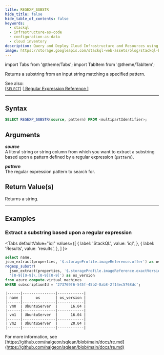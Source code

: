 ```yaml
---
title: REGEXP_SUBSTR
hide_title: false
hide_table_of_contents: false
keywords:
  - stackql
  - infrastructure-as-code
  - configuration-as-data
  - cloud inventory
description: Query and Deploy Cloud Infrastructure and Resources using SQL
image: https://storage.googleapis.com/stackql-web-assets/blog/stackql-blog-post-featured-image.png
---
```


import Tabs from '@theme/Tabs';
import TabItem from '@theme/TabItem';

Returns a substring from an input string matching a specified pattern.  

See also:  
[[` SELECT `]](/docs/language-spec/select) [[ Regular Expression Reference ]](/docs/language-spec/functions/re/reference) 

* * * 

## Syntax

```sql
SELECT REGEXP_SUBSTR(source, pattern) FROM <multipartIdentifier>;
```

## Arguments

__*source*__  
A literal string or string column from which you want to extract a substring based upon a pattern defined by a regular expression (`pattern`).  

__*pattern*__  
The regular expression pattern to search for.  

## Return Value(s)
Returns a string.

* * *

## Examples

### Extract a substring based upon a regular expression

<Tabs
  defaultValue="iql"
  values={[
    { label: 'StackQL', value: 'iql', },
    { label: 'Results', value: 'results', },
  ]
}>
<TabItem value="iql">

```sql
select name,
json_extract(properties, '$.storageProfile.imageReference.offer') as os,
regexp_substr(
  json_extract(properties, '$.storageProfile.imageReference.exactVersion'), 
  '[0-9][0-9]\.[0-9][0-9]') as os_version 
from azure.compute.virtual_machines 
WHERE subscriptionId = '273769f6-545f-45b2-8ab8-2f14ec5768dc';
```

</TabItem>
<TabItem value="results">

```
|------|---------------|------------|
| name |      os       | os_version |
|------|---------------|------------|
| vm0  | UbuntuServer  |      16.04 |
|------|---------------|------------|
| vm1  | UbuntuServer  |      16.04 |
|------|---------------|------------|
| vm2  | UbuntuServer  |      20.04 |
|------|---------------|------------|
```

</TabItem>
</Tabs>

For more information, see [https://github.com/nalgeon/sqlean/blob/main/docs/re.md](https://github.com/nalgeon/sqlean/blob/main/docs/re.md)
